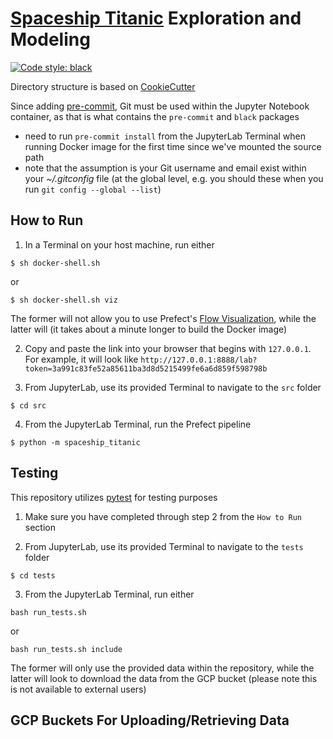 # [Spaceship Titanic](https://www.kaggle.com/competitions/spaceship-titanic/overview) Exploration and Modeling

[![Code style: black](https://img.shields.io/badge/code%20style-black-000000.svg)](https://github.com/psf/black)

Directory structure is based on [CookieCutter](https://drivendata.github.io/cookiecutter-data-science/)

Since adding [pre-commit](https://pre-commit.com/), Git must be used within the Jupyter Notebook container, as that is what contains the `pre-commit` and `black` packages
* need to run `pre-commit install` from the JupyterLab Terminal when running Docker image for the first time since we've mounted the source path
* note that the assumption is your Git username and email exist within your *~/.gitconfig* file (at the global level, e.g. you should these when you run `git config --global --list`)

## How to Run

1. In a Terminal on your host machine, run either

```
$ sh docker-shell.sh
```

or

```
$ sh docker-shell.sh viz
```

The former will not allow you to use Prefect's [Flow Visualization](https://docs.prefect.io/core/advanced_tutorials/visualization.html), while the latter will (it takes about a minute longer to build the Docker image)

2. Copy and paste the link into your browser that begins with `127.0.0.1`. For example, it will look like `http://127.0.0.1:8888/lab?token=3a991c83fe52a85611ba3d8d5215499fe6a6d859f598798b`

3. From JupyterLab, use its provided Terminal to navigate to the `src` folder

```
$ cd src
```

4. From the JupyterLab Terminal, run the Prefect pipeline

```
$ python -m spaceship_titanic
```

## Testing

This repository utilizes [pytest](https://docs.pytest.org/en/7.1.x/) for testing purposes

1. Make sure you have completed through step 2 from the `How to Run` section

2. From JupyterLab, use its provided Terminal to navigate to the `tests` folder

```
$ cd tests
```

3. From the JupyterLab Terminal, run either 

```
bash run_tests.sh
```

or 

```
bash run_tests.sh include
```

The former will only use the provided data within the repository, while the latter will look to download the data from the GCP bucket (please note this is not available to external users)

## GCP Buckets For Uploading/Retrieving Data